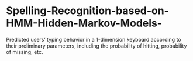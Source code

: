 # Spelling-Recognition-based-on-HMM-Hidden-Markov-Models-
Predicted users’ typing behavior in a 1-dimension keyboard according to their preliminary parameters, including the probability of hitting, probability of missing, etc. 
